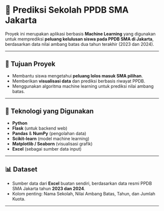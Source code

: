 # 🧠 Prediksi Sekolah PPDB SMA Jakarta

Proyek ini merupakan aplikasi berbasis **Machine Learning** yang digunakan untuk memprediksi **peluang kelulusan siswa pada PPDB SMA di Jakarta**, berdasarkan data nilai ambang batas dua tahun terakhir (2023 dan 2024).

---

## 🎯 Tujuan Proyek

- Membantu siswa mengetahui **peluang lolos masuk SMA pilihan**.
- Memberikan **visualisasi data** dan prediksi berbasis riwayat PPDB.
- Menggunakan algoritma machine learning untuk prediksi nilai ambang batas.

---

## 🚀 Teknologi yang Digunakan

- **Python**
- **Flask** (untuk backend web)
- **Pandas** & **NumPy** (pengolahan data)
- **Scikit-learn** (model machine learning)
- **Matplotlib / Seaborn** (visualisasi grafik)
- **Excel** (sebagai sumber data input)

---

## 📊 Dataset

- Sumber data dari **Excel** buatan sendiri, berdasarkan data resmi PPDB SMA Jakarta tahun **2023 dan 2024**.
- Kolom penting: Nama Sekolah, Nilai Ambang Batas, Tahun, dan Jumlah Kuota.

---

